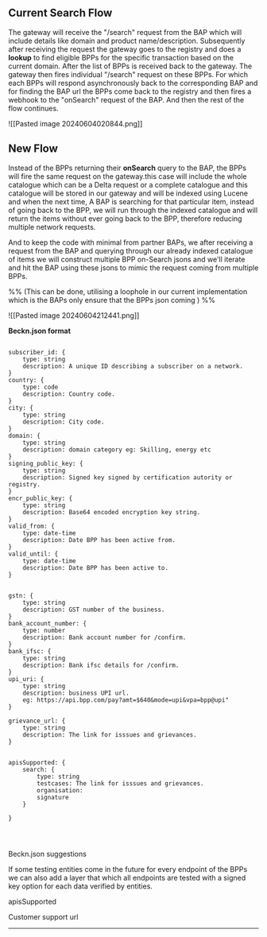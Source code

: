 
## Current Search Flow

The gateway will receive the "/search" request from the BAP which will include details like domain and product name/description. Subsequently after receiving the request the gateway goes to the registry and does a **lookup** to find eligible BPPs for the specific transaction based on the current domain. After the list of BPPs is received back to the gateway. The gateway then fires individual "/search" request on these BPPs. For which each BPPs  will respond asynchronously back to the corresponding BAP and for finding the BAP url the BPPs come back to the registry and then fires a webhook to the "onSearch" request of the BAP. And then the rest of the flow continues.

![[Pasted image 20240604020844.png]]


## New Flow

Instead of the BPPs returning their **onSearch** query to the BAP, the BPPs will fire the same request on the gateway.this case will include the whole catalogue which can be a Delta request or a complete catalogue and this catalogue will be stored in our gateway and will be indexed using Lucene and when the next time, A BAP is searching for that particular item, instead of going back to the BPP, we will run through the indexed catalogue and will return the items without ever going back to the BPP, therefore reducing multiple network requests. 

And to keep the code with minimal from partner BAPs, we after receiving a request from the BAP and querying through our already indexed catalogue of items we will construct multiple BPP on-Search jsons  and we'll iterate and hit the BAP using these jsons to mimic the request coming from multiple BPPs.

%% (This can be done, utilising a loophole in our current implementation which is the BAPs only ensure that the BPPs json coming ) %%



![[Pasted image 20240604212441.png]]




**Beckn.json format**

```

subscriber_id: {
	type: string
	description: A unique ID describing a subscriber on a network.
}
country: {
	type: code
	description: Country code.
}
city: {
	type: string
	description: City code.
}
domain: {
	type: string
	description: domain category eg: Skilling, energy etc
}
signing_public_key: {
	type: string
	description: Signed key signed by certification autority or registry.
}
encr_public_key: {
	type: string
	description: Base64 encoded encryption key string.
}
valid_from: {
	type: date-time
	description: Date BPP has been active from.
}
valid_until: {
	type: date-time
	description: Date BPP has been active to.
}


gstn: {
	type: string
	description: GST number of the business.
}
bank_account_number: {
	type: number
	description: Bank account number for /confirm.
}
bank_ifsc: {
	type: string
	description: Bank ifsc details for /confirm.
}
upi_uri: {
	type: string
	description: business UPI url. 
	eg: https://api.bpp.com/pay?amt=$640&mode=upi&vpa=bpp@upi"
}

grievance_url: {
	type: string
	description: The link for isssues and grievances.
}


apisSupported: {
	search: {
		type: string
		testcases: The link for isssues and grievances.
		organisation: 
		signature
	}

}




```


Beckn.json suggestions

If some testing entities come in the future for every endpoint of the BPPs we can also add a layer that which all endpoints are tested with a signed key option for each data verified by entities.

apisSupported

Customer support url

****